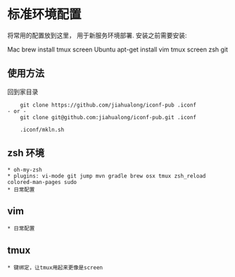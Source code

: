 # 标准环境配置

将常用的配置放到这里， 用于新服务环境部署.
安装之前需要安装:

Mac
    brew install tmux screen 
Ubuntu
    apt-get install vim tmux screen zsh git


## 使用方法

回到家目录
```shell
    git clone https://github.com/jiahualong/iconf-pub .iconf
- or -
    git clone git@github.com:jiahualong/iconf-pub.git .iconf

    .iconf/mkln.sh
```

## zsh 环境

    * oh-my-zsh
    * plugins: vi-mode git jump mvn gradle brew osx tmux zsh_reload colored-man-pages sudo
    * 日常配置

## vim

    * 日常配置
    
## tmux 
    * 键绑定，让tmux用起来更像是screen 






